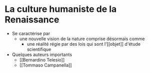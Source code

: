 # La culture humaniste de la Renaissance

- Se caractérise par
  - une nouvelle vision de la nature comprise désormais comme
	  - une réalité régie par des lois qui sont l'[[objet]] d'étude scientifique
- Quelques auteurs importants
  - [[Bernardino Telesio]]
  - [[Tommaso Campanella]]
    